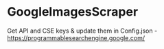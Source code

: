 # GoogleImagesScraper

Get API and CSE keys & update them in Config.json - https://programmablesearchengine.google.com/